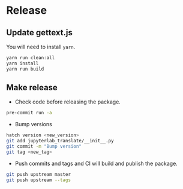 # Release

## Update gettext.js

You will need to install `yarn`.

```bash
yarn run clean:all
yarn install
yarn run build
```

## Make release

* Check code before releasing the package.

```bash
pre-commit run -a
```

* Bump versions

```bash
hatch version <new_version>
git add jupyterlab_translate/__init__.py
git commit -m "Bump version"
git tag <new_tag>
```

* Push commits and tags and CI will build and publish the package.

```bash
git push upstream master
git push upstream --tags
```
